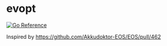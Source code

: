 # evopt

[![Go Reference](https://pkg.go.dev/badge/github.com/andig/evopt.svg)](https://pkg.go.dev/github.com/andig/evopt)

Inspired by https://github.com/Akkudoktor-EOS/EOS/pull/462
